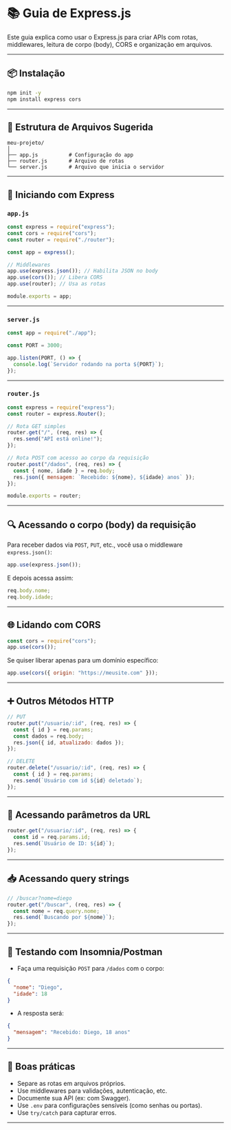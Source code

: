 # 📚 Guia de Express.js

Este guia explica como usar o Express.js para criar APIs com rotas, middlewares, leitura de corpo (body), CORS e organização em arquivos.

---

## 📦 Instalação

```bash
npm init -y
npm install express cors
```

---

## 📁 Estrutura de Arquivos Sugerida

```
meu-projeto/
│
├── app.js          # Configuração do app
├── router.js       # Arquivo de rotas
└── server.js       # Arquivo que inicia o servidor
```

---

## 🚀 Iniciando com Express

### `app.js`

```js
const express = require("express");
const cors = require("cors");
const router = require("./router");

const app = express();

// Middlewares
app.use(express.json()); // Habilita JSON no body
app.use(cors()); // Libera CORS
app.use(router); // Usa as rotas

module.exports = app;
```

---

### `server.js`

```js
const app = require("./app");

const PORT = 3000;

app.listen(PORT, () => {
  console.log(`Servidor rodando na porta ${PORT}`);
});
```

---

### `router.js`

```js
const express = require("express");
const router = express.Router();

// Rota GET simples
router.get("/", (req, res) => {
  res.send("API está online!");
});

// Rota POST com acesso ao corpo da requisição
router.post("/dados", (req, res) => {
  const { nome, idade } = req.body;
  res.json({ mensagem: `Recebido: ${nome}, ${idade} anos` });
});

module.exports = router;
```

---

## 🔍 Acessando o corpo (body) da requisição

Para receber dados via `POST`, `PUT`, etc., você usa o middleware `express.json()`:

```js
app.use(express.json());
```

E depois acessa assim:

```js
req.body.nome;
req.body.idade;
```

---

## 🌐 Lidando com CORS

```js
const cors = require("cors");
app.use(cors());
```

Se quiser liberar apenas para um domínio específico:

```js
app.use(cors({ origin: "https://meusite.com" }));
```

---

## ➕ Outros Métodos HTTP

```js
// PUT
router.put("/usuario/:id", (req, res) => {
  const { id } = req.params;
  const dados = req.body;
  res.json({ id, atualizado: dados });
});

// DELETE
router.delete("/usuario/:id", (req, res) => {
  const { id } = req.params;
  res.send(`Usuário com id ${id} deletado`);
});
```

---

## 📎 Acessando parâmetros da URL

```js
router.get("/usuario/:id", (req, res) => {
  const id = req.params.id;
  res.send(`Usuário de ID: ${id}`);
});
```

---

## 📥 Acessando query strings

```js
// /buscar?nome=diego
router.get("/buscar", (req, res) => {
  const nome = req.query.nome;
  res.send(`Buscando por ${nome}`);
});
```

---

## 🧪 Testando com Insomnia/Postman

- Faça uma requisição `POST` para `/dados` com o corpo:

```json
{
  "nome": "Diego",
  "idade": 18
}
```

- A resposta será:

```json
{
  "mensagem": "Recebido: Diego, 18 anos"
}
```

---

## 🧼 Boas práticas

- Separe as rotas em arquivos próprios.
- Use middlewares para validações, autenticação, etc.
- Documente sua API (ex: com Swagger).
- Use `.env` para configurações sensíveis (como senhas ou portas).
- Use `try/catch` para capturar erros.

---
